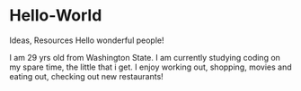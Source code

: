# Hello-World
Ideas, Resources 
Hello wonderful people!

I am 29 yrs old from Washington State. I am currently studying coding on my spare time, the little that i get.
I enjoy working out, shopping, movies and eating out, checking out new restaurants! 
